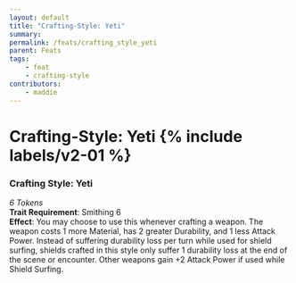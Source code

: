 ```yaml
---
layout: default
title: "Crafting-Style: Yeti"
summary:
permalink: /feats/crafting_style_yeti
parent: Feats
tags:
    - feat
    - crafting-style
contributors:
    - maddie
---
```


# Crafting-Style: Yeti {% include labels/v2-01 %}

### Crafting Style: Yeti
*6 Tokens*  
**Trait Requirement**: Smithing 6  
**Effect**: You may choose to use this whenever crafting a weapon. The weapon costs 1 more Material, has 2 greater Durability, and 1 less Attack Power. Instead of suffering durability loss per turn while used for shield surfing, shields crafted in this style only suffer 1 durability loss at the end of the scene or encounter. Other weapons gain +2 Attack Power if used while Shield Surfing. 